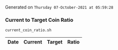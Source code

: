 Generated on `Thursday 07-October-2021 at 05:59:28`

### Current to Target Coin Ratio
`current_coin_ratio.sh`

Date|Current|Target|Ratio
---|---|---|---
